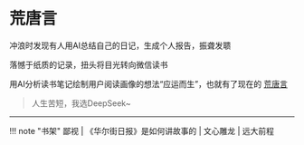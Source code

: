 # 荒唐言

<div id="progress-container">
  <div id="progress-bar"></div>
</div>

冲浪时发现有人用AI总结自己的日记，生成个人报告，振聋发聩

落憾于纸质的记录，扭头将目光转向微信读书

用AI分析读书笔记绘制用户阅读画像的想法“应运而生”，也就有了现在的 <u>荒唐言</u>

> 人生苦短，我选DeepSeek~

---

!!! note "书架"
    鄙视 | 《华尔街日报》是如何讲故事的 | 文心雕龙 | 远大前程  
​	
